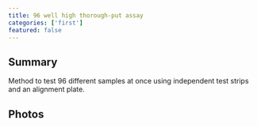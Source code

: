 ```yaml
---
title: 96 well high thorough-put assay
categories: ['first']
featured: false
---
```


## Summary

Method to test 96 different samples at once using independent test strips and an alignment plate.

## Photos
